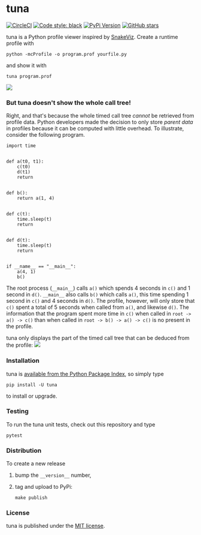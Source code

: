# tuna

[![CircleCI](https://img.shields.io/circleci/project/github/nschloe/tuna/master.svg)](https://circleci.com/gh/nschloe/tuna)
[![Code style: black](https://img.shields.io/badge/code%20style-black-000000.svg)](https://github.com/ambv/black)
[![PyPi Version](https://img.shields.io/pypi/v/tuna.svg)](https://pypi.org/project/tuna)
[![GitHub stars](https://img.shields.io/github/stars/nschloe/tuna.svg?logo=github&label=Stars)](https://github.com/nschloe/tuna)

tuna is a Python profile viewer inspired by [SnakeViz](https://github.com/jiffyclub/snakeviz).
Create a runtime profile with
```
python -mcProfile -o program.prof yourfile.py
```
and show it with
```
tuna program.prof
```

![](https://nschloe.github.io/tuna/screencast.gif)


### But tuna doesn't show the whole call tree!

Right, and that's because the whole timed call tree _cannot_ be retrieved from profile
data. Python developers made the decision to only store _parent data_ in profiles
because it can be computed with little overhead.
To illustrate, consider the following program.
```
import time


def a(t0, t1):
    c(t0)
    d(t1)
    return


def b():
    return a(1, 4)


def c(t):
    time.sleep(t)
    return


def d(t):
    time.sleep(t)
    return


if __name__ == "__main__":
    a(4, 1)
    b()
```
The root process (`__main__`) calls `a()` which spends 4 seconds in `c()` and 1 second
in `d()`. `__main__` also calls `b()` which calls `a()`, this time spending 1 second in
`c()` and 4 seconds in `d()`. The profile, however, will only store that `c()` spent a
total of 5 seconds when called from `a()`, and likewise `d()`. The information that the
program spent more time in `c()` when called in `root -> a() -> c()` than when called in
`root -> b() -> a() -> c()` is no present in the profile.

tuna only displays the part of the timed call tree that can be deduced from the profile:
![](https://nschloe.github.io/tuna/foo.png)

### Installation

tuna is [available from the Python Package
Index](https://pypi.org/project/tuna/), so simply type
```
pip install -U tuna
```
to install or upgrade.


### Testing

To run the tuna unit tests, check out this repository and type
```
pytest
```

### Distribution

To create a new release

1. bump the `__version__` number,

2. tag and upload to PyPi:
    ```
    make publish
    ```

### License

tuna is published under the [MIT license](https://en.wikipedia.org/wiki/MIT_License).
